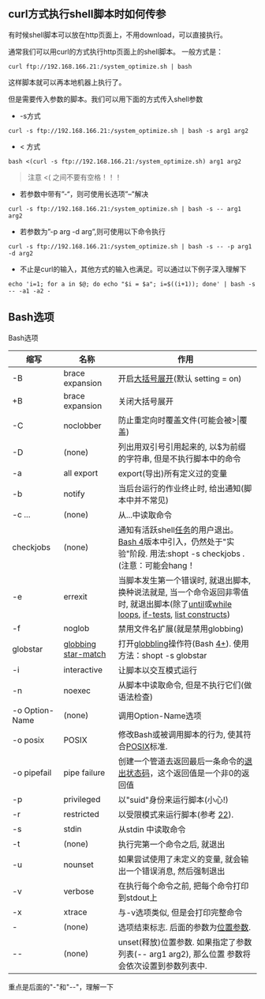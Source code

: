 ## curl方式执行shell脚本时如何传参

有时候shell脚本可以放在http页面上，不用download，可以直接执行。

通常我们可以用curl的方式执行http页面上的shell脚本。 一般方式是：

```
curl ftp://192.168.166.21:/system_optimize.sh | bash
```

这样脚本就可以再本地机器上执行了。

但是需要传入参数的脚本。我们可以用下面的方式传入shell参数

- -s方式

```
curl -s ftp://192.168.166.21:/system_optimize.sh | bash -s arg1 arg2
```

- < 方式

```
bash <(curl -s ftp://192.168.166.21:/system_optimize.sh) arg1 arg2
```

> 注意 <( 之间不要有空格！！！

- 若参数中带有”-“，则可使用长选项”–”解决

```
curl -s ftp://192.168.166.21:/system_optimize.sh | bash -s -- arg1 arg2
```

- 若参数为”-p arg -d arg”,则可使用以下命令执行

```
curl -s ftp://192.168.166.21:/system_optimize.sh | bash -s -- -p arg1 -d arg2
```

- 不止是curl的输入，其他方式的输入也满足。可以通过以下例子深入理解下

```
echo 'i=1; for a in $@; do echo "$i = $a"; i=$((i+1)); done' | bash -s -- -a1 -a2 -
```

##  Bash选项

Bash选项

| 缩写           | 名称                                                         | 作用                                                         |
| -------------- | ------------------------------------------------------------ | ------------------------------------------------------------ |
| -B             | brace expansion                                              | 开启[大括号展开]()(默认 setting = on)                        |
| +B             | brace expansion                                              | 关闭大括号展开                                               |
| -C             | noclobber                                                    | 防止重定向时覆盖文件(可能会被>\|覆盖)                        |
| -D             | (none)                                                       | 列出用双引号引用起来的, 以$为前缀的字符串, 但是不执行脚本中的命令 |
| -a             | all export                                                   | export(导出)所有定义过的变量                                 |
| -b             | notify                                                       | 当后台运行的作业终止时, 给出通知(脚本中并不常见)             |
| -c ...         | (none)                                                       | 从...中读取命令                                              |
| checkjobs      | (none)                                                       | 通知有活跃shell[任务](http://tldp.org/LDP/abs/html/x9644.html#JOBSREF)的用户退出。[Bash 4](http://tldp.org/LDP/abs/html/bashver4.html#BASH4REF)版本中引入，仍然处于"实验"阶段. 用法:shopt -s checkjobs .(注意：可能会hang！ |
| -e             | errexit                                                      | 当脚本发生第一个错误时, 就退出脚本, 换种说法就是, 当一个命令返回非零值时, 就退出脚本(除了[until](http://tldp.org/LDP/abs/html/loops1.html#UNTILLOOPREF)或[while loops](http://tldp.org/LDP/abs/html/loops1.html#WHILELOOPREF), [if-tests](http://tldp.org/LDP/abs/html/testconstructs.html#TESTCONSTRUCTS1), [list constructs](http://tldp.org/LDP/abs/html/list-cons.html#LCONS1)) |
| -f             | noglob                                                       | 禁用文件名扩展(就是禁用globbing)                             |
| globstar       | [globbing star-match](http://tldp.org/LDP/abs/html/bashver4.html#GLOBSTARREF) | 打开[globbling](http://tldp.org/LDP/abs/html/globbingref.html)操作符(Bash [4+](http://tldp.org/LDP/abs/html/bashver4.html#BASH4REF)). 使用方法：shopt -s globstar |
| -i             | interactive                                                  | 让脚本以交互模式运行                                         |
| -n             | noexec                                                       | 从脚本中读取命令, 但是不执行它们(做语法检查)                 |
| -o Option-Name | (none)                                                       | 调用Option-Name选项                                          |
| -o posix       | POSIX                                                        | 修改Bash或被调用脚本的行为, 使其符合[POSIX](http://tldp.org/LDP/abs/html/sha-bang.html#POSIX2REF)标准. |
| -o pipefail    | pipe failure                                                 | 创建一个管道去返回最后一条命令的[退出状态码](http://tldp.org/LDP/abs/html/exit-status.html#EXITSTATUSREF)，这个返回值是一个非0的返回值 |
| -p             | privileged                                                   | 以"suid"身份来运行脚本(小心!)                                |
| -r             | restricted                                                   | 以受限模式来运行脚本(参考 [22](http://tldp.org/LDP/abs/html/restricted-sh.html)). |
| -s             | stdin                                                        | 从stdin 中读取命令                                           |
| -t             | (none)                                                       | 执行完第一个命令之后, 就退出                                 |
| -u             | nounset                                                      | 如果尝试使用了未定义的变量, 就会输出一个错误消息, 然后强制退出 |
| -v             | verbose                                                      | 在执行每个命令之前, 把每个命令打印到stdout上                 |
| -x             | xtrace                                                       | 与-v选项类似, 但是会打印完整命令                             |
| -              | (none)                                                       | 选项结束标志. 后面的参数为[位置参数](http://tldp.org/LDP/abs/html/internalvariables.html#POSPARAMREF). |
| --             | (none)                                                       | unset(释放)位置参数. 如果指定了参数列表(-- arg1 arg2), 那么位置 参数将会依次设置到参数列表中. |

重点是后面的"-"和"--"，理解一下